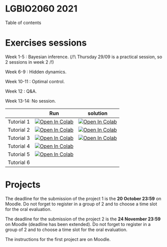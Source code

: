 # LGBIO2060 2021
 
Table of contents

# Exercises sessions

Week 1-5 : Bayesian inference. (/!\ Thursday 29/09 is a practical session, so 2 sessions in week 2 /!\)

Week 6-9 : Hidden dynamics.

Week 10-11 : Optimal control.

Week 12 : Q&A.

Week 13-14: No session.

|   | Run | solution | 
| - | --- | -------- | 
| Tutorial 1 | [![Open In Colab](https://colab.research.google.com/assets/colab-badge.svg)](https://colab.research.google.com/github/svandergoote/LGBIO2060-2022/blob/main/LGBIO2060_TP1.ipynb) |[![Open In Colab](https://colab.research.google.com/assets/colab-badge.svg)](https://colab.research.google.com/github/svandergoote/LGBIO2060-2022/blob/main/LGBIO2060_TP1_sol.ipynb)|
| Tutorial 2 | [![Open In Colab](https://colab.research.google.com/assets/colab-badge.svg)](https://colab.research.google.com/github/svandergoote/LGBIO2060-2022/blob/main/LGBIO2060_TP2.ipynb) | [![Open In Colab](https://colab.research.google.com/assets/colab-badge.svg)](https://colab.research.google.com/github/svandergoote/LGBIO2060-2022/blob/main/LGBIO2060_TP2_sol.ipynb)|  
| Tutorial 3 | [![Open In Colab](https://colab.research.google.com/assets/colab-badge.svg)](https://colab.research.google.com/github/svandergoote/LGBIO2060-2022/blob/main/LGBIO2060_TP3.ipynb) |   [![Open In Colab](https://colab.research.google.com/assets/colab-badge.svg)](https://colab.research.google.com/github/svandergoote/LGBIO2060-2022/blob/main/LGBIO2060_TP3_sol.ipynb)
| Tutorial 4 | [![Open In Colab](https://colab.research.google.com/assets/colab-badge.svg)](https://colab.research.google.com/github/svandergoote/LGBIO2060-2022/blob/main/LGBIO2060_TP4.ipynb) | |         |  
| Tutorial 5 | [![Open In Colab](https://colab.research.google.com/assets/colab-badge.svg)](https://colab.research.google.com/github/svandergoote/LGBIO2060-2022/blob/main/LGBIO2060_TP5.ipynb)  | |          | 
| Tutorial 6 |   | |          | 


# Projects 
The deadline for the submission of the project 1 is the **20 October 23:59** on Moodle. Do not forget to register in a group of 2 and to choose a time slot for the oral evaluation.

The deadline for the submission of the project 2 is the **24 November 23:59** on Moodle (deadline has been extended). Do not forget to register in a group of 2 and to choose a time slot for the oral evaluation.


The instructions for the first project are on Moodle.
